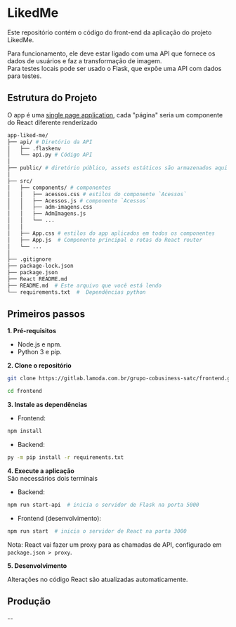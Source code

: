 # LikedMe

Este repositório contém o código do front-end da aplicação do projeto LikedMe.

Para funcionamento, ele deve estar ligado com uma API que fornece os dados de usuários e faz a transformação de imagem. \
Para testes locais pode ser usado o Flask, que expõe uma API com dados para testes.

<!-- ## Tecnologias
Frontend: React

Backend: Flask (Python)

API: RESTful (implementada com uma extensão Flask como Flask-RESTful) -->

## Estrutura do Projeto
O app é uma [single page application](https://blog.pshrmn.com/how-single-page-applications-work/), cada "página" seria um componente do React diferente renderizado
```bash
app-liked-me/
├── api/ # Diretório da API
│   ├── .flaskenv
│   └── api.py # Código API
│
├── public/ # diretório público, assets estáticos são armazenados aqui
│
├── src/
│   ├── components/ # componentes
│   │   ├── acessos.css # estilos do componente `Acessos`
│   │   ├── Acessos.js # componente `Acessos`
│   │   ├── adm-imagens.css
│   │   ├── AdmImagens.js
│   │   └── ...
│   │   
│   ├── App.css # estilos do app aplicados em todos os componentes
│   ├── App.js  # Componente principal e rotas do React router
│   └── ...
│
├── .gitignore
├── package-lock.json
├── package.json
├── React README.md
├── README.md  # Este arquivo que você está lendo
└── requirements.txt  #  Dependências python
```
## Primeiros passos
**1. Pré-requisitos**

- Node.js e npm.
- Python 3 e pip.

**2. Clone o repositório**
```Bash
git clone https://gitlab.lamoda.com.br/grupo-cobusiness-satc/frontend.git

cd frontend
```

**3. Instale as dependências**
- Frontend:
```Bash
npm install 
```
- Backend:
```Bash
py -m pip install -r requirements.txt
```

**4. Execute a aplicação** \
São necessários dois terminais

- Backend:
```Bash
npm run start-api  # inicia o servidor de Flask na porta 5000
```

- Frontend (desenvolvimento):
```Bash
npm run start  # inicia o servidor de React na porta 3000
```
Nota: React vai fazer um proxy para as chamadas de API, configurado em `package.json > proxy`. 


**5. Desenvolvimento**

Alterações no código React são atualizadas automaticamente.


## Produção

--